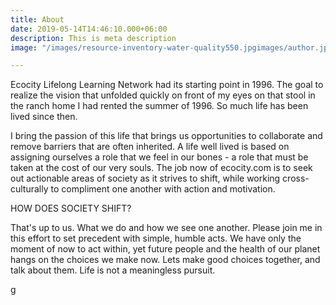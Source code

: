 ```yaml
---
title: About
date: 2019-05-14T14:46:10.000+06:00
description: This is meta description
image: "/images/resource-inventory-water-quality550.jpgimages/author.jpg"

---
```

Ecocity Lifelong Learning Network had its starting point in 1996.  The goal to realize the vision that unfolded quickly on front of my eyes on that stool in the ranch home I had rented the summer of 1996.  So much life has been lived since then.

I bring the passion of this life that brings us opportunities to collaborate and remove barriers that are often inherited.  A life well lived is based on assigning ourselves a role that we feel in our bones - a role that must be taken at the cost of our very souls.  The job now of ecocity.com is to seek out actionable areas of society as it strives to shift, while working cross-culturally to compliment one another with action and motivation.

HOW DOES SOCIETY SHIFT?

That's up to us.  What we do and how we see one another. Please join me in this effort to set precedent with simple, humble acts.  We have only the moment of now to act within, yet future people and the health of our planet hangs on the choices we make now.   Lets make good choices together, and talk about them.  Life is not a meaningless pursuit.

g